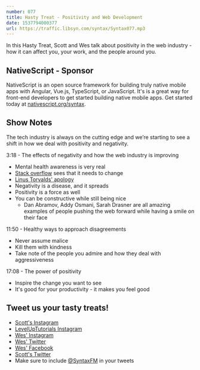 ```yaml
---
number: 077
title: Hasty Treat - Positivity and Web Development
date: 1537794000377
url: https://traffic.libsyn.com/syntax/Syntax077.mp3
---
```


In this Hasty Treat, Scott and Wes talk about positivity in the web industry - how it can affect you, your work, and the people around you.

## NativeScript - Sponsor

NativeScript is an open source framework for building truly native mobile apps with Angular, Vue.js, TypeScript, or JavaScript. It's is a great way for front-end developers to get started building native mobile apps. Get started today at [nativescript.org/syntax](https://nativescript.org/syntax).

## Show Notes

The tech industry is always on the cutting edge and we’re starting to see a shift in how we deal with positivity and negativity.

3:18 - The effects of negativity and how the web industry is improving

- Mental health awareness is very real
- [Stack overflow](https://stackoverflow.com/) sees that it needs to change
- [Linus Torvalds' apology](https://arstechnica.com/gadgets/2018/09/linus-torvalds-apologizes-for-years-of-being-a-jerk-takes-time-off-to-learn-empathy/)
- Negativity is a disease, and it spreads
- Positivity is a force as well
- You can be constructive while still being nice
  - Dan Abramov, Addy Osmani, Sarah Drasner are all amazing examples of people pushing the web forward while having a smile on their face

11:50 - Healthy ways to approach disagreements

- Never assume malice
- Kill them with kindness
- Take note of the people you admire and how they deal with aggressiveness

17:08 - The power of positivity

- Inspire the change you want to see
- It's good for your productivity - it makes you feel good

## Tweet us your tasty treats!

- [Scott's Instagram](https://www.instagram.com/stolinski/)
- [LevelUpTutorials Instagram](https://www.instagram.com/LevelUpTutorials/)
- [Wes' Instagram](https://www.instagram.com/wesbos/)
- [Wes' Twitter](https://twitter.com/wesbos)
- [Wes' Facebook](https://www.facebook.com/wesbos.developer)
- [Scott's Twitter](https://twitter.com/stolinski)
- Make sure to include [@SyntaxFM](https://twitter.com/SyntaxFM) in your tweets
